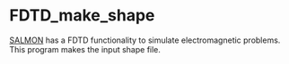 # FDTD_make_shape

[SALMON](#SALMONa) has a FDTD functionality to simulate electromagnetic problems. This program makes the input shape file.



